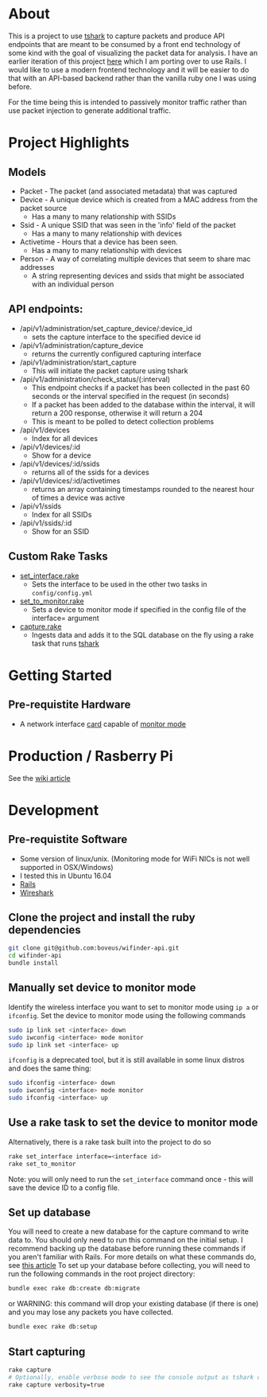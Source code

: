 # About #
This is a project to use [tshark](https://www.wireshark.org/docs/man-pages/tshark.html) to capture packets and produce API endpoints that are meant to be consumed by a front end technology of some kind with the goal of visualizing the packet data for analysis.  I have an earlier iteration of this project [here](https://github.com/boveus/wifinder) which I am porting over to use Rails.  I would like to use a modern frontend technology and it will be easier to do that with an API-based backend rather than the vanilla ruby one I was using before.

For the time being this is intended to passively monitor traffic rather than use packet injection to generate additional traffic.

# Project Highlights #

## Models
* Packet - The packet (and associated metadata) that was captured
* Device - A unique device which is created from a MAC address from the packet source
  * Has a many to many relationship with SSIDs
* Ssid - A unique SSID that was seen in the 'info' field of the packet
  * Has a many to many relationship with devices
* Activetime - Hours that a device has been seen.
  * Has a many to many relationship with devices
* Person - A way of correlating multiple devices that seem to share mac addresses
  * A string representing devices and ssids that might be associated with an individual person

## API endpoints:
* /api/v1/administration/set_capture_device/:device_id
  * sets the capture interface to the specified device id
* /api/v1/administration/capture_device
  * returns the currently configured capturing interface
* /api/v1/administration/start_capture
  * This will initiate the packet capture using tshark
* /api/v1/administration/check_status/(:interval)
  * This endpoint checks if a packet has been collected in the past 60 seconds or the interval specified in the request (in seconds)
  * If a packet has been added to the database within the interval, it will return a 200 response, otherwise it will return a 204
  * This is meant to be polled to detect collection problems
* /api/v1/devices
  * Index for all devices
* /api/v1/devices/:id
  * Show for a device
* /api/v1/devices/:id/ssids
  * returns all of the ssids for a devices
* /api/v1/devices/:id/activetimes
  * returns an array containing timestamps rounded to the nearest hour of times a device was active
* /api/v1/ssids
  * Index for all SSIDs
* /api/v1/ssids/:id
  * Show for an SSID

## Custom Rake Tasks
* [set_interface.rake](https://github.com/boveus/wifinder-api/blob/master/lib/tasks/set_interface.rake)
  * Sets the interface to be used in the other two tasks in `config/config.yml`
* [set_to_monitor.rake](https://github.com/boveus/wifinder-api/blob/master/lib/tasks/set_to_monitor.rake)
  * Sets a device to monitor mode if specified in the config file of the interface=<interface> argument
* [capture.rake](https://github.com/boveus/wifinder-api/blob/master/lib/tasks/capture.rake)
  * Ingests data and adds it to the SQL database on the fly using a rake task that runs [tshark](https://www.wireshark.org/docs/man-pages/tshark.html)

# Getting Started #

## Pre-requistite Hardware ##
- A network interface [card](https://www.acrylicwifi.com/en/support-webinars-wifi-wireless-network-software-tools/compatible-hardware/) capable of [monitor mode](https://en.wikipedia.org/wiki/Monitor_mode)

# Production / Rasberry Pi

See the [wiki article](https://github.com/boveus/wifinder-api/wiki/Configuring-the-Wifinder-API-on-a-Raspberry-Pi)

# Development 

## Pre-requistite Software ##
- Some version of linux/unix. (Monitoring mode for WiFi NICs is not well supported in OSX/Windows)
- I tested this in Ubuntu 16.04
- [Rails](http://installrails.com/)
- [Wireshark](https://www.wireshark.org/)

## Clone the project and install the ruby dependencies
```bash
git clone git@github.com:boveus/wifinder-api.git
cd wifinder-api
bundle install
```

## Manually set device to monitor mode
Identify the wireless interface you want to set to monitor mode using `ip a` or `ifconfig`.
Set the device to monitor mode using the following commands
```bash
sudo ip link set <interface> down
sudo iwconfig <interface> mode monitor
sudo ip link set <interface> up
```
`ifconfig` is a deprecated tool, but it is still available in some linux distros and does the same thing:
```bash
sudo ifconfig <interface> down
sudo iwconfig <interface> mode monitor
sudo ifconfig <interface> up
```

## Use a rake task to set the device to monitor mode
Alternatively, there is a rake task built into the project to do so
```bash
rake set_interface interface=<interface id>
rake set_to_monitor
```
Note: you will only need to run the `set_interface` command once - this will save the device ID to a config file.

## Set up database
You will need to create a new database for the capture command to write data to.  You should only need to run this command on the initial setup. I recommend backing up the database before running these commands if you aren't familiar with Rails.  For more details on what these commands do, see [this article](https://dev.to/neshaz/how-to-use-rake-db-commands-in-the-correct-way--50o2) 
To set up your database before collecting, you will need to run the following commands in the root project directory:
```bash
bundle exec rake db:create db:migrate 
```
or
WARNING: this command will drop your existing database (if there is one) and you may lose any packets you have collected.
```bash
bundle exec rake db:setup
```

## Start capturing
```bash
rake capture
# Optionally, enable verbose mode to see the console output as tshark collects packets
rake capture verbosity=true
```
